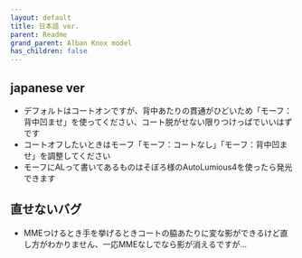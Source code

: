 ```yaml
---
layout: default
title: 日本語 ver.
parent: Readme
grand_parent: Alban Knox model
has_children: false
---
```


## japanese ver
- デフォルトはコートオンですが、背中あたりの貫通がひどいため「モーフ：背中凹ませ」を使ってください、コート脱がせない限りつけっぱでいいはずです
- コートオフしたいときはモーフ「モーフ：コートなし」「モーフ：背中凹ませ」を調整してください
- モーフにALって書いてあるものはそぼろ様のAutoLumious4を使ったら発光できます

## 直せないバグ
- MMEつけるとき手を挙げるときコートの脇あたりに変な影ができるけど直し方がわかりません、一応MMEなしでなら影が消えるですが…
